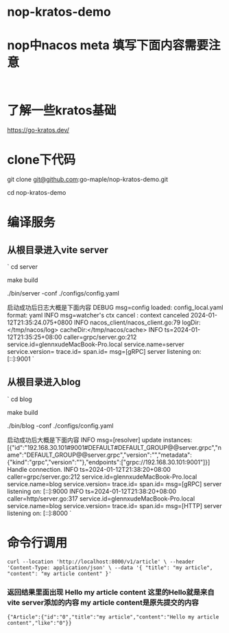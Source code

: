 # nop-kratos-demo

# nop中nacos meta 填写下面内容需要注意
`
`
# 了解一些kratos基础

https://go-kratos.dev/

# clone下代码
git clone git@github.com:go-maple/nop-kratos-demo.git

cd nop-kratos-demo
# 编译服务

## 从根目录进入vite server
`
cd server

make build

./bin/server -conf ./configs/config.yaml

启动成功后日志大概是下面内容
DEBUG msg=config loaded: config_local.yaml format: yaml
INFO msg=watcher's ctx cancel : context canceled
2024-01-12T21:35:24.075+0800    INFO    nacos_client/nacos_client.go:79 logDir:</tmp/nacos/log>   cacheDir:</tmp/nacos/cache>
INFO ts=2024-01-12T21:35:25+08:00 caller=grpc/server.go:212 service.id=glennxudeMacBook-Pro.local service.name=server service.version= trace.id= span.id= msg=[gRPC] server listening on: [::]:9001
`
## 从根目录进入blog
`
cd blog

make build

./bin/blog -conf ./configs/config.yaml

启动成功后大概是下面内容
INFO msg=[resolver] update instances: [{"id":"192.168.30.101#9001#DEFAULT#DEFAULT_GROUP@@server.grpc","name":"DEFAULT_GROUP@@server.grpc","version":"","metadata":{"kind":"grpc","version":""},"endpoints":["grpc://192.168.30.101:9001"]}]
Handle connection.
INFO ts=2024-01-12T21:38:20+08:00 caller=grpc/server.go:212 service.id=glennxudeMacBook-Pro.local service.name=blog service.version= trace.id= span.id= msg=[gRPC] server listening on: [::]:9000
INFO ts=2024-01-12T21:38:20+08:00 caller=http/server.go:317 service.id=glennxudeMacBook-Pro.local service.name=blog service.version= trace.id= span.id= msg=[HTTP] server listening on: [::]:8000
`
#

# 命令行调用
`
curl --location 'http://localhost:8000/v1/article' \
--header 'Content-Type: application/json' \
--data '{
    "title": "my article",
    "content": "my article content"
}'
`
### 返回结果里面出现 Hello my article content 这里的Hello就是来自vite server添加的内容 my article content是原先提交的内容

`
{"Article":{"id":"0","title":"my article","content":"Hello my article content","like":"0"}}
`


